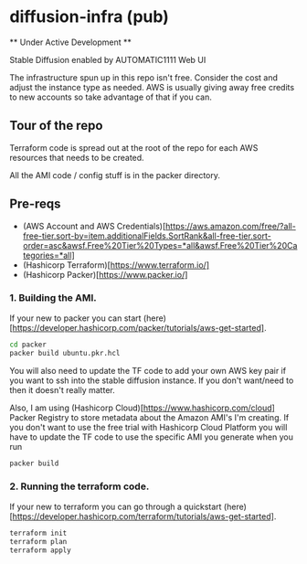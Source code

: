 # diffusion-infra (pub)

** Under Active Development **

Stable Diffusion enabled by AUTOMATIC1111 Web UI

The infrastructure spun up in this repo isn't free. Consider the cost and adjust the instance type as needed.
AWS is usually giving away free credits to new accounts so take advantage of that if you can.

## Tour of the repo

Terraform code is spread out at the root of the repo for each AWS resources that needs to be created. 

All the AMI code / config stuff is in the packer directory.

## Pre-reqs
- (AWS Account and AWS Credentials)[https://aws.amazon.com/free/?all-free-tier.sort-by=item.additionalFields.SortRank&all-free-tier.sort-order=asc&awsf.Free%20Tier%20Types=*all&awsf.Free%20Tier%20Categories=*all]
- (Hashicorp Terraform)[https://www.terraform.io/]
- (Hashicorp Packer)[https://www.packer.io/]

### 1. Building the AMI.

If your new to packer you can start (here)[https://developer.hashicorp.com/packer/tutorials/aws-get-started].

```bash
cd packer
packer build ubuntu.pkr.hcl
```

You will also need to update the TF code to add your own AWS key pair if you
want to ssh into the stable diffusion instance. If you don't want/need to then
it doesn't really matter.

Also, I am using (Hashicorp Cloud)[https://www.hashicorp.com/cloud] Packer Registry to store metadata about the Amazon AMI's I'm creating.
If you don't want to use the free trial with Hashicorp Cloud Platform you will have to update the TF code 
to use the specific AMI you generate when you run 
```bash
packer build
```

### 2. Running the terraform code.

If your new to terraform you can go through a quickstart (here)[https://developer.hashicorp.com/terraform/tutorials/aws-get-started].

```bash
terraform init
terraform plan
terraform apply
```

